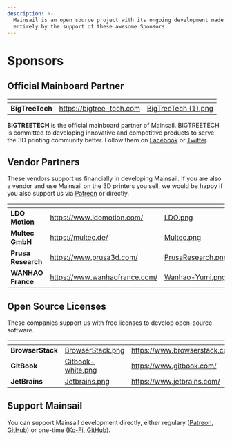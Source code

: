 ```yaml
---
description: >-
  Mainsail is an open source project with its ongoing development made possible
  entirely by the support of these awesome Sponsors.
---
```


# Sponsors

## Official Mainboard Partner

<table data-card-size="large" data-view="cards"><thead><tr><th></th><th data-hidden data-card-target data-type="content-ref"></th><th data-hidden data-card-cover data-type="files"></th></tr></thead><tbody><tr><td><strong>BigTreeTech</strong></td><td><a href="https://bigtree-tech.com">https://bigtree-tech.com</a></td><td><a href="../.gitbook/assets/BigTreeTech (1).png">BigTreeTech (1).png</a></td></tr></tbody></table>

**BIGTREETECH** is the official mainboard partner of Mainsail. BIGTREETECH is committed to developing innovative and competitive products to serve the 3D printing community better. Follow them on [Facebook](https://www.facebook.com/BIGTREETECH) or [Twitter](https://twitter.com/BigTreeTech).

## Vendor Partners

These vendors support us financially in developing Mainsail. If you are also a vendor and use Mainsail on the 3D printers you sell, we would be happy if you also support us via [Patreon](https://www.patreon.com/meteyou/) or directly.

<table data-view="cards"><thead><tr><th></th><th data-hidden data-card-target data-type="content-ref"></th><th data-hidden data-card-cover data-type="files"></th></tr></thead><tbody><tr><td><strong>LDO Motion</strong></td><td><a href="https://www.ldomotion.com/">https://www.ldomotion.com/</a></td><td><a href="../.gitbook/assets/LDO.png">LDO.png</a></td></tr><tr><td><strong>Multec GmbH</strong></td><td><a href="https://multec.de/">https://multec.de/</a></td><td><a href="../.gitbook/assets/Multec.png">Multec.png</a></td></tr><tr><td><strong>Prusa Research</strong></td><td><a href="https://www.prusa3d.com/">https://www.prusa3d.com/</a></td><td><a href="../.gitbook/assets/PrusaResearch.png">PrusaResearch.png</a></td></tr><tr><td><strong>WANHAO France</strong></td><td><a href="https://www.wanhaofrance.com/">https://www.wanhaofrance.com/</a></td><td><a href="../.gitbook/assets/Wanhao-Yumi.png">Wanhao-Yumi.png</a></td></tr></tbody></table>

## Open Source Licenses

These companies support us with free licenses to develop open-source software.

<table data-view="cards"><thead><tr><th></th><th data-hidden data-card-cover data-type="files"></th><th data-hidden data-card-target data-type="content-ref"></th></tr></thead><tbody><tr><td><strong>BrowserStack</strong></td><td><a href="../.gitbook/assets/BrowserStack.png">BrowserStack.png</a></td><td><a href="https://www.browserstack.com/">https://www.browserstack.com/</a></td></tr><tr><td><strong>GitBook</strong></td><td><a href="../.gitbook/assets/Gitbook-white.png">Gitbook-white.png</a></td><td><a href="https://www.gitbook.com/">https://www.gitbook.com/</a></td></tr><tr><td><strong>JetBrains</strong></td><td><a href="../.gitbook/assets/Jetbrains.png">Jetbrains.png</a></td><td><a href="https://www.jetbrains.com/">https://www.jetbrains.com/</a></td></tr></tbody></table>

## Support Mainsail

You can support Mainsail development directly, either regulary ([Patreon](https://patreon.com/meteyou), [GitHub](https://github.com/sponsors/mainsail-crew)) or one-time ([Ko-Fi](https://ko-fi.com/mainsail), [GitHub](https://github.com/sponsors/mainsail-crew)).
